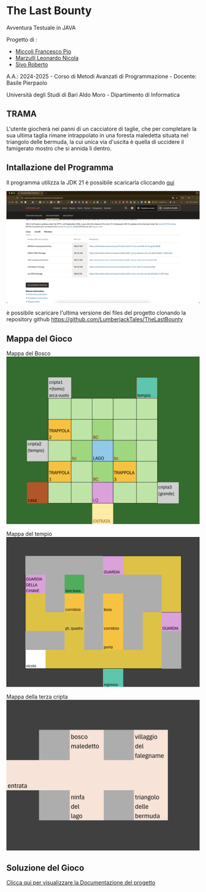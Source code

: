 # The Last Bounty 
Avventura Testuale in JAVA

Progetto di : 
* [Miccoli Francesco Pio](https://github.com/Miccoli04)
* [Marzulli Leonardo Nicola](https://github.com/marzullidino)
* [Sivo Roberto](https://github.com/drROBotnik1803)

A.A.: 2024-2025 - Corso di Metodi Avanzati di Programmazione - Docente: Basile Pierpaolo

Università degli Studi di Bari Aldo Moro - Dipartimento di Informatica

## TRAMA
L'utente giocherà nei panni di un cacciatore di taglie, che per completare la sua ultima taglia rimane intrappolato in una foresta maledetta situata nel triangolo delle bermuda, la cui unica via d'uscita è quella di uccidere il famigerato mostro che si annida lì dentro.




## Intallazione del Programma
Il programma utilizza la JDK 21 è possibile scaricarla cliccando [qui](https://www.oracle.com/it/java/technologies/downloads/#java21)

![downloadJava21](./TheLastBounty/docs/img/download-java21.png)





è possibile scaricare l'ultima versione dei files del progetto clonando la repository github 
https://github.com/LumberjackTales/TheLastBounty



## Mappa del Gioco
Mappa del Bosco
![mappa bosco](./TheLastBounty/docs/img/mappa-bosco.png)

Mappa del tempio
![mappa tempio](./TheLastBounty/docs/img/mappa-tempio.png)

Mappa della terza cripta
![mappa cripta 3](./TheLastBounty/docs/img/mappa-cripta3.png)


## Soluzione del Gioco

[Clicca qui per visualizzare la Documentazione del progetto](./TheLastBounty/docs/documentazione.md
)
